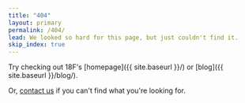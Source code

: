 ```yaml
---
title: "404"
layout: primary
permalink: /404/
lead: We looked so hard for this page, but just couldn't find it.
skip_index: true
---
```


Try checking out 18F's [homepage]({{ site.baseurl }}/) or [blog]({{ site.baseurl }}/blog/).

Or, [contact us](mailto:18f@gsa.gov) if you can't find what you're looking for.
